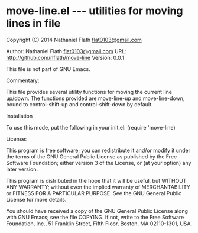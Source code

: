 move-line.el --- utilities for moving lines in file
=========

Copyright (C) 2014 Nathaniel Flath <flat0103@gmail.com>

Author: Nathaniel Flath <flat0103@gmail.com>
URL: http://github.com/nflath/move-line
Version: 0.0.1

This file is not part of GNU Emacs.

Commentary:

This file provides several utility functions for moving the current line
up/down.  The functions provided are move-line-up and move-line-down, bound
to control-shift-up and control-shift-down by default.

Installation

To use this mode, put the following in your init.el:
(require 'move-line)

License:

This program is free software; you can redistribute it and/or
modify it under the terms of the GNU General Public License
as published by the Free Software Foundation; either version 3
of the License, or (at your option) any later version.

This program is distributed in the hope that it will be useful,
but WITHOUT ANY WARRANTY; without even the implied warranty of
MERCHANTABILITY or FITNESS FOR A PARTICULAR PURPOSE.  See the
GNU General Public License for more details.

You should have received a copy of the GNU General Public License
along with GNU Emacs; see the file COPYING.  If not, write to the
Free Software Foundation, Inc., 51 Franklin Street, Fifth Floor,
Boston, MA 02110-1301, USA.
